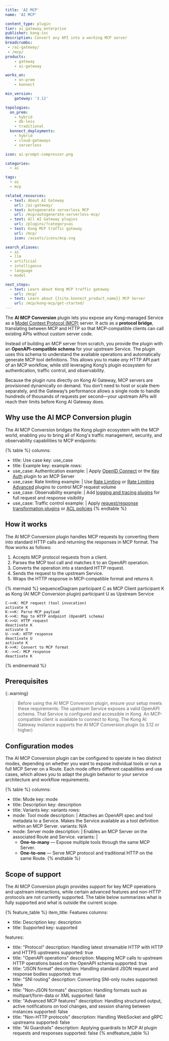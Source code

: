 ```yaml
---
title: 'AI MCP'
name: 'AI MCP'

content_type: plugin
tier: ai_gateway_enterprise
publisher: kong-inc
description: Convert any API into a working MCP server
breadcrumbs:
 - /ai-gateway/
 - /mcp/
products:
    - gateway
    - ai-gateway

works_on:
    - on-prem
    - konnect

min_version:
    gateway: '3.12'

topologies:
  on_prem:
    - hybrid
    - db-less
    - traditional
  konnect_deployments:
    - hybrid
    - cloud-gateways
    - serverless

icon: ai-prompt-compressor.png

categories:
  - ai

tags:
  - ai
  - mcp

related_resources:
  - text: About AI Gateway
    url: /ai-gateway/
  - text: Autogenerate serverless MCP
    url: /mcp/autogenerate-serverless-mcp/
  - text: All AI Gateway plugins
    url: /plugins/?category=ai
  - text: Kong MCP traffic gateway
    url: /mcp/
    icon: /assets/icons/mcp.svg

search_aliases:
  - ai
  - llm
  - artificial
  - intelligence
  - language
  - model

next_steps:
  - text: Learn about Kong MCP traffic gateway
    url: /mcp/
  - text: Learn about {{site.konnect_product_name}} MCP Server
    url: /mcp/kong-mcp/get-started/
---
```

The **AI MCP Conversion** plugin lets you expose any Kong-managed Service as a [Model Context Protocol (MCP)](https://modelcontextprotocol.io/) server. It acts as a **protocol bridge**, translating between MCP and HTTP so that MCP-compatible clients can call existing APIs without custom server code.

Instead of building an MCP server from scratch, you provide the plugin with an **OpenAPI-compatible schema** for your upstream Service. The plugin uses this schema to understand the available operations and automatically generate MCP tool definitions. This allows you to make *any* HTTP API part of an MCP workflow, while still leveraging Kong’s plugin ecosystem for authentication, traffic control, and observability.

Because the plugin runs directly on Kong AI Gateway, MCP servers are provisioned dynamically on demand. You don’t need to host or scale them separately, and the Gateway’s performance allows a single node to handle hundreds of thousands of requests per second—your upstream APIs will reach their limits before Kong AI Gateway does.

## Why use the AI MCP Conversion plugin

The AI MCP Conversion bridges the Kong plugin ecosystem with the MCP world, enabling you to bring all of Kong's traffic management, security, and observability capabilities to MCP endpoints:

<!-- vale off -->
{% table %}
columns:
  - title: Use case
    key: use_case
  - title: Example
    key: example
rows:
  - use_case: Authentication
    example: |
      Apply [OpenID Connect](/plugins/openid-connect/) or the [Key Auth](/plugins/key-auth/) plugin to an MCP Server
  - use_case: Rate limiting
    example: |
      Use [Rate Limiting](/plugins/rate-limiting/) or [Rate Limiting Advanced](/plugins/rate-limiting-advanced) plugins to control MCP request volume
  - use_case: Observability
    example: |
      Add [logging and tracing plugins](/plugins/?category=logging) for full request and response visibility
  - use_case: Traffic control
    example: |
      Apply [request/response transformation plugins](/plugins/?category=transformations) or [ACL policies](/plugins/acl/)
{% endtable %}
<!-- vale on -->

## How it works

The AI MCP Conversion plugin handles MCP requests by converting them into standard HTTP calls and returning the responses in MCP format. The flow works as follows:

1. Accepts MCP protocol requests from a client.
2. Parses the MCP tool call and matches it to an OpenAPI operation.
3. Converts the operation into a standard HTTP request.
4. Sends the request to the upstream Service.
5. Wraps the HTTP response in MCP-compatible format and returns it.

<!-- vale off -->
{% mermaid %}
sequenceDiagram
    participant C as MCP Client
    participant K as Kong (AI MCP Conversion plugin)
    participant U as Upstream Service

    C->>K: MCP request (tool invocation)
    activate K
    K->>K: Parse MCP payload
    K->>K: Map to HTTP endpoint (OpenAPI schema)
    K->>U: HTTP request
    deactivate K
    activate U
    U-->>K: HTTP response
    deactivate U
    activate K
    K->>K: Convert to MCP format
    K-->>C: MCP response
    deactivate K
{% endmermaid %}
<!-- vale on -->

## Prerequisites

{:.warning}
> Before using the AI MCP Conversion plugin, ensure your setup meets these requirements:
> The upstream Service exposes a valid OpenAPI schema.
> That Service is configured and accessible in Kong.
> An MCP-compatible client is available to connect to Kong.
> The Kong AI Gateway instance supports the AI MCP Conversion plugin (is 3.12 or higher)

## Configuration modes

The AI MCP Conversion plugin can be configured to operate in two distinct modes, depending on whether you want to expose individual tools or run a full MCP Server on a Route. Each mode offers different capabilities and use cases, which allows you to adapt the plugin behavior to your service architecture and workflow requirements.

<!-- vale off -->
{% table %}
columns:
  - title: Mode
    key: mode
  - title: Description
    key: description
  - title: Variants
    key: variants
rows:
  - mode: Tool mode
    description: |
      Attaches an OpenAPI spec and tool metadata to a Service.
      Makes the Service available as a tool definition within an MCP Server.
    variants: N/A
  - mode: Server mode
    description: |
      Enables an MCP Server on the associated Route and Service.
    variants: |
      - **One-to-many** — Expose multiple tools through the same MCP Server.
      - **One-to-one** — Serve MCP protocol and traditional HTTP on the same Route.
{% endtable %}
<!-- vale on -->

## Scope of support

The AI MCP Conversion plugin provides support for key MCP operations and upstream interactions, while certain advanced features and non-HTTP protocols are not currently supported. The table below summarizes what is fully supported and what is outside the current scope.

<!-- vale off -->
{% feature_table %}
item_title: Features
columns:
  - title: Description
    key: description
  - title: Supported
    key: supported

features:
  - title: "Protocol"
    description: Handling latest streamable HTTP with HTTP and HTTPS upstreams
    supported: true
  - title: "OpenAPI operations"
    description: Mapping MCP calls to upstream HTTP operations based on the OpenAPI schema
    supported: true
  - title: "JSON format"
    description: Handling standard JSON request and response bodies
    supported: true
  - title: "SNI routing"
    description: Converting SNI-only routes
    supported: false
  - title: "Non-JSON formats"
    description: Handling formats such as multipart/form-data or XML
    supported: false
  - title: "Advanced MCP features"
    description: Handling structured output, active notifications on tool changes, and session sharing between instances
    supported: false
  - title: "Non-HTTP protocols"
    description: Handling WebSocket and gRPC upstreams
    supported: false
  - title: "AI Guardrails"
    description: Applying guardrails to MCP AI plugin requests and responses
    supported: false
{% endfeature_table %}
<!-- vale on -->



